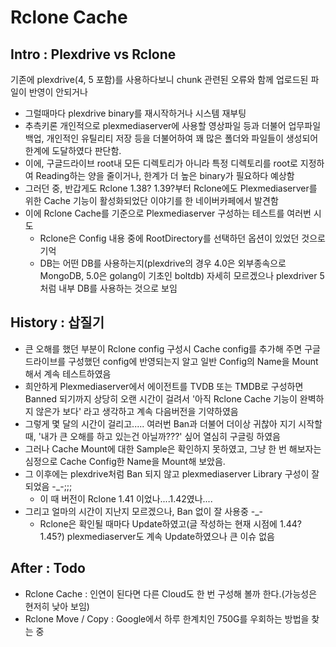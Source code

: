 # Rclone Cache

## Intro : Plexdrive vs Rclone

기존에 plexdrive(4, 5 포함)를 사용하다보니 chunk 관련된 오류와 함께 업로드된 파일이 반영이 안되거나 

  - 그럴때마다 plexdrive binary를 재시작하거나 시스템 재부팅
  - 추측키론 개인적으로 plexmediaserver에 사용할 영상파일 등과 더불어 업무파일 백업, 개인적인 유틸리티 저장 등을 더불어하여 꽤 많은 폴더와 파일들이 생성되어 한계에 도달하였다 판단함.
  - 이에, 구글드라이브 root내 모든 디렉토리가 아니라 특정 디렉토리를 root로 지정하여 Reading하는 양을 줄이거나, 한계가 더 높은 binary가 필요하다 예상함
  - 그러던 중, 반갑게도 Rclone 1.38? 1.39?부터 Rclone에도 Plexmediaserver를 위한 Cache 기능이 활성화되었단 이야기를 한 네이버카페에서 발견함
  - 이에 Rclone Cache를 기준으로 Plexmediaserver 구성하는 테스트를 여러번 시도
    - Rclone은 Config 내용 중에 RootDirectory를 선택하던 옵션이 있었던 것으로 기억
    - DB는 어떤 DB를 사용하는지(plexdrive의 경우 4.0은 외부종속으로 MongoDB, 5.0은 golang이 기초인 boltdb) 자세히 모르겠으나 plexdriver 5처럼 내부 DB를 사용하는 것으로 보임
    
## History : 삽질기

  - 큰 오해를 했던 부분이 Rclone config 구성시 Cache config를 추가해 주면 구글드라이브를 구성했던 config에 반영되는지 알고 일반 Config의 Name을 Mount해서 계속 테스트하였음
  - 희안하게 Plexmediaserver에서 에이전트를 TVDB 또는 TMDB로 구성하면 Banned 되기까지 상당히 오랜 시간이 걸려서 '아직 Rclone Cache 기능이 완벽하지 않은가 보다' 라고 생각하고 계속 다음버전을 기약하였음
  - 그렇게 몇 달의 시간이 걸리고..... 여러번 Ban과 더불어 더이상 귀찮아 지기 시작할 때, '내가 큰 오해를 하고 있는건 아닐까???' 싶어 열심히 구글링 하였음
  - 그러나 Cache Mount에 대한 Sample은 확인하지 못하였고, 그냥 한 번 해보자는 심정으로 Cache Config한 Name을 Mount해 보았음.
  - 그 이후에는 plexdrive처럼 Ban 되지 않고 plexmediaserver Library 구성이 잘 되었음 -_-;;;
    - 이 때 버전이 Rclone 1.41 이었나....1.42였나....
  - 그리고 얼마의 시간이 지난지 모르겠으나, Ban 없이 잘 사용중 -_- 
    - Rclone은 확인될 때마다 Update하였고(글 작성하는 현재 시점에 1.44? 1.45?) plexmediaserver도 계속 Update하였으나 큰 이슈 없음

## After : Todo
  
  - Rclone Cache : 인연이 된다면 다른 Cloud도 한 번 구성해 볼까 한다.(가능성은 현저히 낮아 보임)
  - Rclone Move / Copy : Google에서 하루 한계치인 750G를 우회하는 방법을 찾는 중
 
